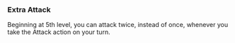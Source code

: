 ### Extra Attack

Beginning at 5th level, you can attack twice, instead of once, whenever you take the Attack action on your turn.
